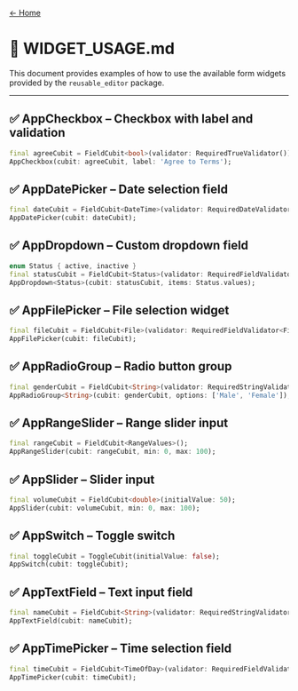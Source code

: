 [← Home](./index.md)

# 📘 WIDGET_USAGE.md

This document provides examples of how to use the available form widgets provided by the `reusable_editor` package.

---

## ✅ AppCheckbox – Checkbox with label and validation

```dart
final agreeCubit = FieldCubit<bool>(validator: RequiredTrueValidator());
AppCheckbox(cubit: agreeCubit, label: 'Agree to Terms');
```

## ✅ AppDatePicker – Date selection field

```dart
final dateCubit = FieldCubit<DateTime>(validator: RequiredDateValidator());
AppDatePicker(cubit: dateCubit);
```

## ✅ AppDropdown – Custom dropdown field

```dart
enum Status { active, inactive }
final statusCubit = FieldCubit<Status>(validator: RequiredFieldValidator<Status>());
AppDropdown<Status>(cubit: statusCubit, items: Status.values);
```

## ✅ AppFilePicker – File selection widget

```dart
final fileCubit = FieldCubit<File>(validator: RequiredFieldValidator<File>());
AppFilePicker(cubit: fileCubit);
```

## ✅ AppRadioGroup – Radio button group

```dart
final genderCubit = FieldCubit<String>(validator: RequiredStringValidator());
AppRadioGroup<String>(cubit: genderCubit, options: ['Male', 'Female']);
```

## ✅ AppRangeSlider – Range slider input

```dart
final rangeCubit = FieldCubit<RangeValues>();
AppRangeSlider(cubit: rangeCubit, min: 0, max: 100);
```

## ✅ AppSlider – Slider input

```dart
final volumeCubit = FieldCubit<double>(initialValue: 50);
AppSlider(cubit: volumeCubit, min: 0, max: 100);
```

## ✅ AppSwitch – Toggle switch

```dart
final toggleCubit = ToggleCubit(initialValue: false);
AppSwitch(cubit: toggleCubit);
```

## ✅ AppTextField – Text input field

```dart
final nameCubit = FieldCubit<String>(validator: RequiredStringValidator());
AppTextField(cubit: nameCubit);
```

## ✅ AppTimePicker – Time selection field

```dart
final timeCubit = FieldCubit<TimeOfDay>(validator: RequiredFieldValidator<TimeOfDay>());
AppTimePicker(cubit: timeCubit);
```

